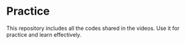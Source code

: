 # Practice
This repository includes all the codes shared in the videos.
Use it for practice and learn effectively.
